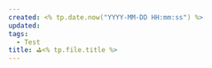 ```yaml
---
created: <% tp.date.now("YYYY-MM-DD HH:mm:ss") %>
updated: 
tags: 
  - Test
title: ⛳<% tp.file.title %>
---
```

